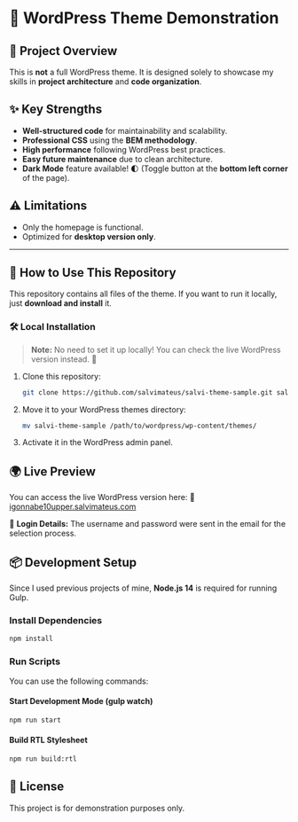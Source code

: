 # 🎨 WordPress Theme Demonstration

## 🚀 Project Overview

This is **not** a full WordPress theme. It is designed solely to showcase my skills in **project architecture** and **code organization**.

## ✨ Key Strengths

- **Well-structured code** for maintainability and scalability.
- **Professional CSS** using the **BEM methodology**.
- **High performance** following WordPress best practices.
- **Easy future maintenance** due to clean architecture.
- **Dark Mode** feature available! 🌓 (Toggle button at the **bottom left corner** of the page).

## ⚠️ Limitations

- Only the homepage is functional.
- Optimized for **desktop version only**.

---

## 📂 How to Use This Repository

This repository contains all files of the theme. If you want to run it locally, just **download and install** it.

### 🛠️ Local Installation

> **Note:** No need to set it up locally! You can check the live WordPress version instead. 🎉

1. Clone this repository:
   ```sh
   git clone https://github.com/salvimateus/salvi-theme-sample.git salvi-theme-sample
   ```
2. Move it to your WordPress themes directory:
   ```sh
   mv salvi-theme-sample /path/to/wordpress/wp-content/themes/
   ```
3. Activate it in the WordPress admin panel.

## 🌍 Live Preview

You can access the live WordPress version here:
🔗 [igonnabe10upper.salvimateus.com](https://igonnabe10upper.salvimateus.com)

📌 **Login Details:** The username and password were sent in the email for the selection process.

## 📦 Development Setup

Since I used previous projects of mine, **Node.js 14** is required for running Gulp.

### Install Dependencies

```sh
npm install
```

### Run Scripts

You can use the following commands:

#### Start Development Mode (gulp watch)

```sh
npm run start
```

#### Build RTL Stylesheet

```sh
npm run build:rtl
```

## 📝 License

This project is for demonstration purposes only.
